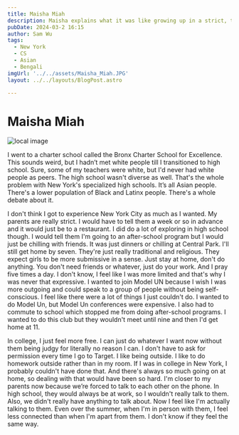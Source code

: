```yaml
---
title: Maisha Miah
description: Maisha explains what it was like growing up in a strict, traditional household in New York.
pubDate: 2024-03-2 16:15
author: Sam Wu
tags:
  - New York
  - CS
  - Asian
  - Bengali
imgUrl: '../../assets/Maisha_Miah.JPG'
layout: ../../layouts/BlogPost.astro

---
```

# Maisha Miah

![local image](../../assets/Maisha_Miah.JPG)

I went to a charter school called the Bronx Charter School for Excellence. This sounds weird, but I hadn’t met white people till I transitioned to high school. Sure, some of my teachers were white, but I'd never had white people as peers. The high school wasn't diverse as well. That's the whole problem with New York's specialized high schools. It’s all Asian people. There's a lower population of Black and Latinx people. There's a whole debate about it. 

I don't think I got to experience New York City as much as I wanted. My parents are really strict. I would have to tell them a week or so in advance and it would just be to a restaurant. I did do a lot of exploring in high school though. I would tell them I'm going to an after-school program but I would just be chilling with friends. It was just dinners or chilling at Central Park. I'll still get home by seven. They're just really traditional and religious. They expect girls to be more submissive in a sense. Just stay at home, don't do anything. You don't need friends or whatever, just do your work. And I pray five times a day. I don't know, I feel like I was more limited and that's why I was never that expressive. I wanted to join Model UN because I wish I was more outgoing and could speak to a group of people without being self-conscious. I feel like there were a lot of things I just couldn't do. I wanted to do Model Un, but Model Un conferences were expensive. I also had to commute to school which stopped me from doing after-school programs. I wanted to do this club but they wouldn't meet until nine and then I'd get home at 11.

In college, I just feel more free. I can just do whatever I want now without them being judgy for literally no reason I can. I don't have to ask for permission every time I go to Target. I like being outside. I like to do homework outside rather than in my room. If I was in college in New York, I probably couldn't have done that. And there's always so much going on at home, so dealing with that would have been so hard. I'm closer to my parents now because we’re forced to talk to each other on the phone. In high school, they would always be at work, so I wouldn't really talk to them. Also, we didn't really have anything to talk about. Now I feel like I'm actually talking to them. Even over the summer, when I'm in person with them, I feel less connected than when I'm apart from them. I don't know if they feel the same way.

